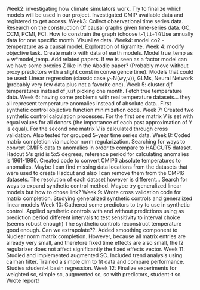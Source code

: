 
Week2: investigating how climate simulators work. Try to finalize which models will be used in our project. Investigated CMIP available data and registered to get access. 
Week3: Collect observational time series data. Research on the construction
 Of causal graphs given time-series data. GC, CCM, PCMI, FCI. How to constrain the graph (choose t-1,t,t+1)?Use annually data for one specific month. Visualize data.
Week4: model co2 - temperature as a causal model. Exploration of tigramite.
Week 4: modify objective task. Create matrix with data of earth models. Model true_temp as = w*model_temp. Add related papers. If we is seen as a factor model can we have some proxies Z like in the Abodie paper? (Probably move without proxy predictors with a slight const in convergence time). 
Models that could be used: Linear regression (classic case y~N(wy,v)), GLMs, Neural Network (probably very few data plus not a favorite one).
Week 5: cluster djf temperatures instead of just picking one month. Fetch true temperature data.
Week 6: having some problems with real temperature datasets... they all represent temperature anomalies instead of absolute data.. First synthetic control objective function minimization code. 
Week 7: Created two synthetic control calculation processes. For the first one matrix V is set with equal values for all donors (the importance of each past approximation of Y is equal). For the second one matrix V is calculated through cross validation. Also tested for grouped 5-year time series data. 
Week 8: Coded matrix completion via nuclear norm regularization. Searching for ways to convert CMIP5 data to anomalies in order to compare to HADCUT5 dataset. Hadcut 5's grid is 5x5 degrees, reference period for calculating anomalies is 1961-1990. Created code to convert CMIP6 absolute temperatures to anomalies. Maybe I can  find missing data locations from the datasets that were used to create Hadcut and also I can remove them from the CMPI6 datasets. The resolution of each dataset however is different... Search for ways to expand synthetic control method. Maybe try generalized linear models but how to chose link? 
Week 9: Wrote cross validation code for matrix completion. Studying generalized synthetic controls and generalized linear models
Week 10: Gathered some predictors to try to use in synthetic control. Applied synthetic controls with and without predictions using as prediction period different intervals to test sensitivity to interval choice (seems robust enough) The synthetic controls reconstruct temperature good enough. Can we extrapolate??. Added smoothing component to Nuclear norm matrix completion. However, because all matrix entries are already very small, and therefore fixed time effects are also small, the l2 regularizer does not affect significantly the fixed effects vector.
Week 11: Studied and implemented augmented SC. Included trend analysis using calman filter. Trained a simple dlm to fit data and compare performance. Studies student-t basin regression.
Week 12: Finalize experiments for weighted sc, simple sc, augmented sc, sc with predictors, student-t sc. Wrote report!
